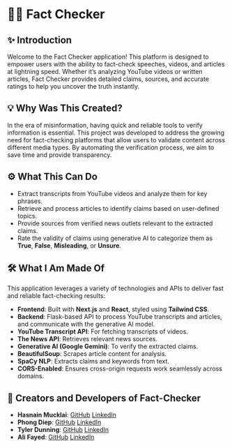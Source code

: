 # 🕵️‍♂️ Fact Checker

## ✨ Introduction
Welcome to the Fact Checker application! This platform is designed to empower users with the ability to fact-check speeches, videos, and articles at lightning speed. Whether it’s analyzing YouTube videos or written articles, Fact Checker provides detailed claims, sources, and accurate ratings to help you uncover the truth instantly.

## 💡 Why Was This Created?
In the era of misinformation, having quick and reliable tools to verify information is essential. This project was developed to address the growing need for fact-checking platforms that allow users to validate content across different media types. By automating the verification process, we aim to save time and provide transparency.

## ⚙️ What This Can Do
- Extract transcripts from YouTube videos and analyze them for key phrases.
- Retrieve and process articles to identify claims based on user-defined topics.
- Provide sources from verified news outlets relevant to the extracted claims.
- Rate the validity of claims using generative AI to categorize them as **True**, **False**, **Misleading**, or **Unsure**.

## 🛠️ What I Am Made Of
This application leverages a variety of technologies and APIs to deliver fast and reliable fact-checking results:
- **Frontend**: Built with **Next.js** and **React**, styled using **Tailwind CSS**.
- **Backend**: Flask-based API to process YouTube transcripts and articles, and communicate with the generative AI model.
- **YouTube Transcript API**: For fetching transcripts of videos.
- **The News API**: Retrieves relevant news sources.
- **Generative AI (Google Gemini)**: To verify the extracted claims.
- **BeautifulSoup**: Scrapes article content for analysis.
- **SpaCy NLP**: Extracts claims and keywords from text.
- **CORS-Enabled**: Ensures cross-origin requests work seamlessly across domains.

## 🧑 Creators and Developers of Fact-Checker
* **Hasnain Mucklai**: [GitHub](https://github.com/Hasnain7861) [LinkedIn](https://www.linkedin.com/in/hasnainmucklai/)
* **Phong Diep**: [GitHub](https://github.com/PhongDiep2003) [LinkedIn](https://www.linkedin.com/in/here/)
* **Tyler Dunning**: [GitHub](https://github.com/Tyler-Dunning) [LinkedIn](https://www.linkedin.com/in/here/)
* **Ali Fayed**: [GitHub](https://github.com/alifayed02) [LinkedIn](https://www.linkedin.com/in/here/)
